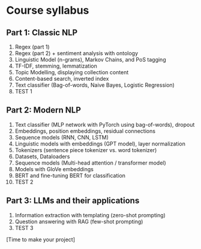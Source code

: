 # Course syllabus

## Part 1: Classic NLP
1. Regex (part 1)
1. Regex (part 2) + sentiment analysis with ontology
1. Linguistic Model (n-grams), Markov Chains, and PoS tagging
1. TF-IDF, stemming, lemmatization
1. Topic Modelling, displaying collection content
1. Content-based search, inverted index
1. Text classifier (Bag-of-words, Naive Bayes, Logistic Regression)
1. TEST 1

## Part 2: Modern NLP
1. Text classifier (MLP network with PyTorch using bag-of-words), dropout
1. Embeddings, position embeddings, residual connections
1. Sequence models (RNN, CNN, LSTM)
1. Linguistic models with embeddings (GPT model), layer normalization 
1. Tokenizers (sentence piece tokenizer vs. word tokenizer)
1. Datasets, Dataloaders
1. Sequence models (Multi-head attention / transformer model)
1. Models with GloVe embeddings
1. BERT and fine-tuning BERT for classification
1. TEST 2

## Part 3: LLMs and their applications
1. Information extraction with templating (zero-shot prompting)
1. Question answering with RAG (few-shot prompting)
1. TEST 3

[Time to make your project]